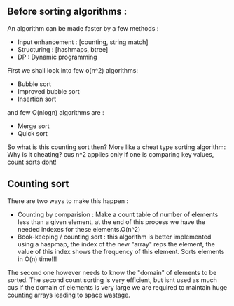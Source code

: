 ## Before sorting algorithms : 
An algorithm can be made faster by a few methods :
- Input enhancement : [counting, string match]
- Structuring : [hashmaps, btree]
- DP : Dynamic programming

First we shall look into few o(n^2) algorithms: 
- Bubble sort 
- Improved bubble sort 
- Insertion sort 

and few O(nlogn) algorithms are : 
- Merge sort 
- Quick sort 

So what is this counting sort then? More like a cheat type sorting algorithm: 
Why is it cheating? cus n^2 applies only if one is comparing key values, count sorts dont! 

## Counting sort 

There are two ways to make this happen : 
- Counting by comparision : Make a count table of number of elements less than a given element, at the end of this process we have the needed indexes for these elements.O(n^2) 
- Book-keeping / counting sort : this algorithm is better implemented using a haspmap, the index of the new "array" reps the element, the value of this index shows the frequency of this element. Sorts elements in O(n) time!!!

The second one however needs to know the "domain" of elements to be sorted. The second count sorting is very efficient, but isnt used as much cus if the domain of elements is very large we are required to maintain huge counting arrays leading to space wastage.
